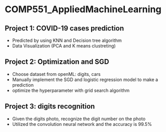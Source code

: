 # COMP551_AppliedMachineLearning
## Project 1: COVID-19 cases prediction
* Predicted by using KNN and Decision tree algorithm
* Data Visualization (PCA and K means clustreting)


## Project 2: Optimization and SGD
* Choose dataset from openML: digits, cars
* Manually implement the SGD and logistic regression model to  make a prediction
* optimize the hyperparameter with grid search algorithm

## Project 3: digits recognition
* Given the digits photo, recognize the digit number on the photo
* Utilized the convolution neural network and the accuracy is 99.5%
